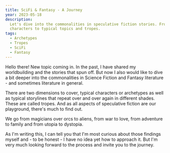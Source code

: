 ```yaml
---
title: SciFi & Fantasy - A Journey
year: 2023-05-18
description:
  Let's dive into the commonalities in speculative fiction stories. From
  characters to typical topics and tropes.
tags:
  - Archetypes
  - Tropes
  - SciFi
  - Fantasy
---
```


Hello there! New topic coming in. In the past, I have shared my worldbuilding
and the stories that spun off. But now I also would like to dive a bit deeper
into the commonalities in Science Fiction and Fantasy literature - and sometimes
literature in general.

There are two dimensions to cover, typical characters or archetypes as well as
typical storylines that repeat over and over again in different shades. These
are called tropes. And as all aspects of speculative fiction are our playground,
there's much to find out.

We go from magicians over orcs to aliens, from war to love, from adventure to
family and from utopia to dystopia.

As I'm writing this, I can tell you that I'm most curious about those findings
myself and - to be honest - I have no idea yet how to approach it. But I'm very
much looking forward to the process and invite you to the journey.

